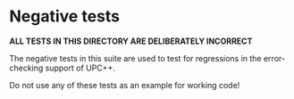 # Negative tests

**ALL TESTS IN THIS DIRECTORY ARE DELIBERATELY INCORRECT**

The negative tests in this suite are used to test for regressions
in the error-checking support of UPC++.

Do not use any of these tests as an example for working code!

